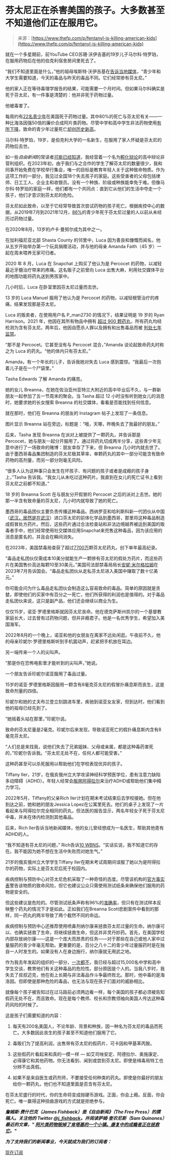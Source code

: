 <!--yml

category: 未分类

date: 2024-05-29 13:23:46

-->

# 芬太尼正在杀害美国的孩子。大多数甚至不知道他们正在服用它。

> 来源：[https://www.thefp.com/p/fentanyl-is-killing-american-kids](https://www.thefp.com/p/fentanyl-is-killing-american-kids)

就在一个多星期前，前YouTube CEO苏珊·沃伊吉基的19岁儿子马尔科·特罗珀，在服用药物后在他的伯克利宿舍房间里死去了。

“我们不知道里面是什么，”他的祖母埃斯特·沃伊吉基在[告诉当地媒体](https://finance.yahoo.com/news/former-youtube-ceo-son-found-180154049.html)，“青少年和大学生需要知道，今天的毒品与昨天的毒品不同。它们经常掺有芬太尼。”

他的家人正在等待毒理学报告的结果，可能需要一个月时间。但如果马尔科确实是死于芬太尼，有一件事是清楚的：他并非死于药物过量。

他被毒害了。

每周约有[22名青少年](https://www.uclahealth.org/news/about-22-high-school-age-adolescents-died-each-week)在美国死于药物过量。其中80%的死亡与芬太尼有关——一种比海洛因强50倍的廉价合成阿片类药物。尽管中学和高中学生非法药物使用[有所下降](https://jamanetwork.com/journals/jama/fullarticle/2790949)，致命的青少年过量死亡[却创历史新高](https://nida.nih.gov/research-topics/trends-statistics/infographics/unintentional-drug-overdose-death-rates-among-us-youth-aged-15-19)。

马尔科·特罗珀，19岁，是伯克利大学的一名新生，在服用了家人怀疑是芬太尼的药物后去世。

如一些*自由新闻*的常读者[可能已经知道](https://www.thefp.com/p/judges-ruin-high-school-debate-tournaments)，我经营着一个名为[孵化辩论](http://incubatedebate.org)的高中辩论非营利组织。在2023年初，由于我们与之合作的学生了解芬太尼的数量很少，我和同事开始免费在学校举行集会，唯一的目标是教育年轻人关于这种致命物质。作为这项工作的一部分，我见过全国18个失去孩子的家庭。这些受害者的父母包括律师、日工工人、企业主和收银员。没有一个种族、阶级或种族能幸免于难。但像马尔科·特罗珀的家庭一样，他们都有一个共同点：直到它从他们的生活中夺走一个孩子，他们才意识到芬太尼的危险。

芬太尼如此致命，以至于它经常导致首次尝试药物的孩子死亡。根据疾控中心的数据，从2019年7月到2021年12月，[86%](https://www.ncbi.nlm.nih.gov/pmc/articles/PMC9762908/)的青少年死于芬太尼过量的人以前从未经历过药物过量。

在2020年8月，13岁的卢卡·曼努尔成为其中之一。

在加利福尼亚北部 Shasta County 的邻里中，Luca 因为善良和慷慨而闻名，他从五岁开始举办第一个玩具捐赠活动，并与他的母亲 Amanda Faith（45 岁）一起在周末喂养无家可归者。

2020 年 8 月，Luca 在 Snapchat 上购买了他认为是 Percocet 的药物，以减轻最近牙髓治疗带来的疼痛。这名贩子之前曾向 Luca 出售大麻，利用社交媒体平台的地图功能将药丸送到男孩家中。

几小时后，Luca 在卧室里因芬太尼过量而去世。

13 岁的 Luca Manuel 服用了他认为是 Percocet 的药物，以减轻根管治疗的疼痛，结果发现那是芬太尼。

Luca 的贩卖者，在使用用户名 P_man2730 的情况下，结果证明是 19 岁的 Ryan Harrison。2021 年，他因在其所有物品中拥有 [超过 900 颗药丸](https://krcrtv.com/news/local/redding-drug-dealer-arrested-for-selling-fentanyl-pill-to-13-year-old-boy-resulting-in-death)，所有药丸均经检测为含有芬太尼。两年后，他因自愿杀人罪以及拥有和出售毒品而被 [判处七年监禁](https://krcrtv.com/news/local/snapchat-drug-dealer-sentenced-to-7-years-in-prison-for-teens-fentanyl-death)。

“那不是 Percocet。它甚至没有与 Percocet 混合，”Amanda 谈论起致命药丸时称之为 Luca 的药丸。“他的体内只有芬太尼。”

Amanda，有一个年长的儿子，告诉我她对失去 Luca 感到震惊。“我最后一次抱着儿子是在一个尸袋里。”

Tasha Edwards 了解 Amanda 的痛苦。

她的女儿 Breanna，在她在佐治亚州亚特兰大附近的高中毕业后不久，与一群新朋友一起参加了五一节周末的聚会。当 Tasha 超过 12 小时没有听到她女儿的消息时，她要求她的长女搜索 Breanna 的社交媒体，看看是否能找到任何信息。

就在那时，他们在 Breanna 的朋友的 Instagram 帖子上发现了一条信息。

图片显示 Breanna 站在旁边，标题是：“哦，天哪，昨晚失去了我最好的朋友。”

后来，Tasha 发现 Breanna 在派对上被提供了一颗药丸，并告诉那是 Percocet，她与朋友一起分开服用了。通过将药丸切成两半分享，这些青少年无意中进行了一场致命的赌博：朋友幸存了下来，但 Breanna 几小时内就去世了。由于墨西哥毒品集团制造的芬太尼极其草率，单颗药丸的其中一部分可能含有致命药物的高剂量，而另一部分则毫无风险。

“很多人认为这种事只会发生在坏孩子、有问题的孩子或者是成瘾的孩子身上，”Tasha 告诉我。“我女儿从未吃过这种药片。我直到在女儿的死亡证书上看到芬太尼之前都不知道。”

18 岁的 Breanna Scott 在与朋友分开假冒的 Percocet 之后的派对上去世。她的那一半含有致命量的芬太尼，几小时内就导致了她的死亡。

墨西哥的毒品团伙主要负责传播这种毒品。西纳罗亚和哈利斯科新一代团伙从中国（[武汉，居然是在武汉](https://www.city-journal.org/article/wuhans-other-epidemic)）进口芬太尼的前体化学品到墨西哥，那里将这种毒品制造成假冒处方药片。然后，这些药片通过合法检查站和非法边境越界被运到美国的贩毒者手中，他们经常使用社交媒体应用Snapchat来兜售这种毒品，因为该应用的消息是匿名的，并且会在瞬间消失。

在2023年，美国禁毒局查获了超过[7700万](https://news.yahoo.com/dea-seizes-record-amounts-fentanyl-225558622.html)颗芬太尼药丸，创下单年最高纪录。

“毒品走私团伙仅需成本10美分就能生产一颗掺有芬太尼的假处方药片，而这些药片在美国售价高达每颗10至30美元。”美国司法部禁毒局局长[安妮·米尔格拉姆](https://www.justice.gov/d9/2023-07/administrator_written_sfr_july_2023_final.pdf#p=4)在2023年7月告诉国会。“毒品走私团伙从走私芬太尼进入美国中赚取了数十亿美元。”

你可能会问为什么毒品走私团伙会制造这么容易致命的毒品。简单的原因就是贪婪。即使他们的买家中有百分之一死亡，他们所获得的利润也是值得的。对于毒品走私团伙来说，这只是副产品，他们还会继续以商业为生。

仅仅15岁，诺亚·罗德里格斯就因芬太尼丧命。他在德克萨斯州凯尔的一个基督教家庭长大，过去曾有过药物问题，但并非瘾君子。他是一名优秀学生，希望加入美国海军。

2022年8月的一个晚上，诺亚和他的女朋友在离家不远处闲逛。午夜前不久，他的母亲珍妮尔·罗德里格斯听到手机震动声，赶紧把手机放在耳边。

另一端传来一个人的尖叫声。

“那是你在恐怖电影里才能听到的尖叫声，”她说。

一个朋友告诉珍妮尔诺亚服用了毒品过量。

15岁的诺亚·罗德里格斯因服用一颗含有8毫克芬太尼的假冒扑痛息斯而丧生，这是致命剂量的四倍。

珍妮尔和她的丈夫布兰登立刻跳进车里，疾驰到诺亚女友家，但到达时，他们看到他的祖母已经先到了。

“她摇着头站在那里，”珍妮尔说。

致命的芬太尼量是2毫克。珍妮尔后来发现，导致诺亚死亡的假扑痛息斯内含有8毫克芬太尼。

“人们总是来找我，说他们失去了兄弟姐妹、父母或亲属，都是这种毒药害死的，”珍妮尔告诉我。“芬太尼无处不在，任何人都可能受害。”

这种药甚至可以杀死服用以帮助他们在学校表现优异的孩子。

Tiffany Iler，21岁，在俄亥俄州立大学攻读神经科学预医学位，患有注意力缺陷多动障碍（ADHD）。年轻人经常会[服用阿得拉尔](https://www.thefp.com/p/america-addicted-to-adderall-shortage)来治疗ADHD或帮助他们集中精力学习。

2022年5月，Tiffany的父亲Rich Iler计划在期末考试结束后去学校接她。但在他到达之前，她和她的朋友Jessica Lopez在公寓里死去。他们的桌子上发现了一片看起来与阿得拉尔完全相同的药丸，但法医的报告显示，两名年轻女子死于芬太尼中毒，并未在体内检测到其他毒品。

后来，Rich Iler告诉当地新闻媒体，他的女儿曾经想成为一名医生，帮助其他患有ADHD的人。

“我不知道有芬太尼的问题，” Rich告诉[10 WBNS](https://www.10tv.com/article/news/local/dad-of-ohio-state-student-overdosed-remembers-daughter-outgoing-loving-person/530-1239a76a-7ea3-424c-9cdb-aaddeb3f31c4)。“实话实说，我不知道它的存在。我不能因为她不想在生活中失败而对她生气。”

21岁的俄亥俄州立大学学生Tiffany Iler在期末考试周期间误服了她以为是阿得拉尔的药物，实际上是芬太尼后死于校园内。

疾病控制与预防中心对芬太尼危机采取了一种奇怪的态度。尽管该机构的[官方事实表](https://www.cdc.gov/stopoverdose/fentanyl/pdf/fentanyl_fact_sheet_508c.pdf)警告该物质的致命风险，但它也建议公众只需使用测试纸条来确保他们服用的药物是安全的。

但这些建议是危险的。尽管测试纸条声称有96%的[准确率](https://overdoselifeline.org/wp-content/uploads/2021/09/Fentanyl-Fact-Sheet.pdf)，但只有在测试样本反映整个药丸的情况下才是如此。正如我们在Breanna Scott悲剧案件中看到的那样，同一药丸的两半导致了两个截然不同的命运。

疾病控制与预防中心还推荐使用喷鼻剂纳尔康来拯救芬太尼过量的生命。纳尔康可以、也确实拯救了生命，将继续拯救生命，但这并非灵丹妙药。首先，在美国学校内部存放纳尔康——这是一个庞大而昂贵的任务——对于那些在自己或他人家中过量服药的青少年毫无帮助。更重要的是，百分之八十二的青少年过量服药时是在独自一人时发生的。如果没有人在身边施行，纳尔康就无用武之地。

作为我去年发起的组织的一部分，[一次都不](http://notevenonce.org)，我已经与超过15,000名中学和高中学生交谈，教育他们有关这种毒品的危险性。部分原因是个人的。当我八岁时，我失去了叔叔迈克，他在街上长期与非法毒品作斗争最终败北。那时，他中毒的是海洛因。但即使是那种危险的毒品，也无法与现在孩子们面对的威胁相比。

就像每个孩子被告知过在过马路前必须两边看一样，每个美国的孩子都必须被告知假药无处不在，而且致命。现在是每个教师、校长和宗教领袖向美国人传达这种毒药风险的时候了。

这是孩子们需要知道的内容：

1.  每天有200名美国人，不论年龄、背景和种族，因一种名为芬太尼的毒品而死亡。大多数因此丧生的孩子甚至不知道他们服用了它。

1.  毒贩们为了提高利润，出售带有芬太尼的假药片、可卡因和甲基苯丙胺。

1.  这些假药片看起来和真的一模一样 — 如艾司唑安定、阿德拉尔、奥施康定、必得康它和其他药物。你无法看到、闻到或尝到芬太尼。即使是缉毒局特工也分辨不出真假。

1.  如果不是来自医生或药剂师，不要接受任何种类的药丸。即使是你最好的朋友给你一颗药丸，他们也不知道里面是否含有芬太尼。

在芬太尼盛行的时代，你的生命将变成抛硬币游戏。正面，你会上瘾。反面，你会死亡。唯一赢得这种扭曲游戏的方式就是拒绝参与。

***詹姆斯·费什巴克（James Fishback）是《自由新闻》（The Free Press）的撰稿人。关注他的 Twitter [@j_fishback](https://twitter.com/j_fishback)。并阅读萨姆·奎农尼斯（Sam Quinones）最近的文章，" [阿片类药物毁掉了肯塔基的一个小镇。康复中的成瘾者正在拯救它](https://www.thefp.com/p/rebuilding-hazard-kentucky-sam-quinones)。"***

***为了支持我们的新闻事业，今天就成为我们的订阅者：***

[现在订阅](%%checkout_url%%)
